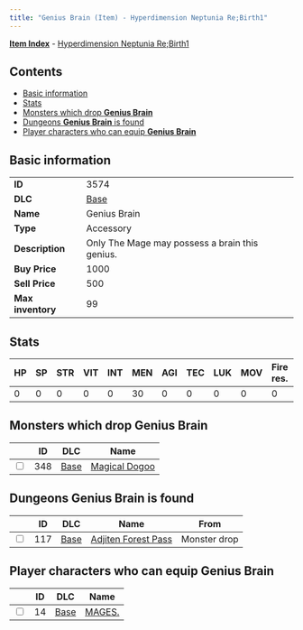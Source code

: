 ```yaml
---
title: "Genius Brain (Item) - Hyperdimension Neptunia Re;Birth1"
---
```


[**Item Index**](/neptunia/rb1/item/index.html) - [Hyperdimension Neptunia Re;Birth1](/neptunia/rb1)

## Contents

- [Basic information](#basic-information)
- [Stats](#stats)
- [Monsters which drop **Genius Brain**](#monsters-which-drop-genius-brain)
- [Dungeons **Genius Brain** is found](#dungeons-genius-brain-is-found)
- [Player characters who can equip **Genius Brain**](#player-characters-who-can-equip-genius-brain)

## Basic information

|   |   |
| -- | -- |
| **ID** | 3574 |
| **DLC** | [Base](/neptunia/rb1/dlc/1-base.html) |
| **Name** | Genius Brain |
| **Type** | Accessory |
| **Description** | Only The Mage may possess a brain this genius. |
| **Buy Price** | 1000 |
| **Sell Price** | 500 |
| **Max inventory** | 99 |


## Stats

| HP | SP | STR | VIT | INT | MEN | AGI | TEC | LUK | MOV | Fire res. | Ice res. | Wind res. | Lightning res. |
| -- | -- | --- | --- | --- | --- | --- | --- | --- | --- | --------- | -------- | --------- | -------------- |
| 0 | 0 | 0 | 0 | 0 | 30 | 0 | 0 | 0 | 0 | 0 | 0 | 0 | 0 |


## Monsters which drop **Genius Brain**

|    | ID | DLC | Name |
| -- | -- | --- | ---- |
| <input type="checkbox" id="rb1-monster-1-348" class="trackbox" /> | 348 | [Base](/neptunia/rb1/dlc/1-base.html) | [Magical Dogoo](/neptunia/rb1/monster/1-348-magical-dogoo.html) |


## Dungeons **Genius Brain** is found

|    | ID | DLC | Name | From |
| -- | -- | --- | ---- | ---- |
| <input type="checkbox" id="rb1-dungeon-1-117" class="trackbox" /> | 117 | [Base](/neptunia/rb1/dlc/1-base.html) | [Adjiten Forest Pass](/neptunia/rb1/dungeon/1-117-adjiten-forest-pass.html) | Monster drop |


## Player characters who can equip **Genius Brain**

|    | ID | DLC | Name |
| -- | -- | --- | ---- |
| <input type="checkbox" id="rb1-player-1-14" class="trackbox" /> | 14 | [Base](/neptunia/rb1/dlc/1-base.html) | [MAGES.](/neptunia/rb1/player/1-14-mages.html) |
